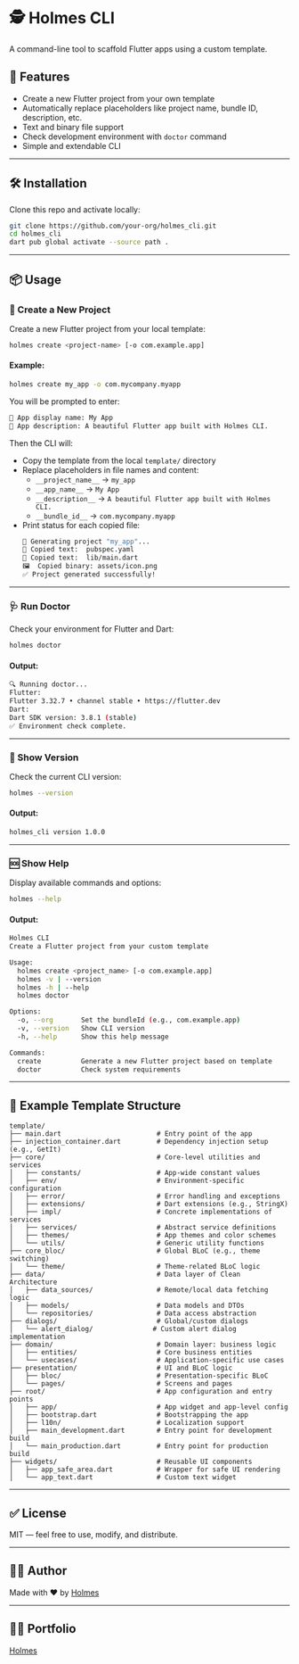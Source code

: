 # 🕵️ Holmes CLI

A command-line tool to scaffold Flutter apps using a custom template.

## 🚀 Features

- Create a new Flutter project from your own template
- Automatically replace placeholders like project name, bundle ID, description, etc.
- Text and binary file support
- Check development environment with `doctor` command
- Simple and extendable CLI

---

## 🛠 Installation

Clone this repo and activate locally:

```bash
git clone https://github.com/your-org/holmes_cli.git
cd holmes_cli
dart pub global activate --source path .
```

---

## 📦 Usage

### 📁 Create a New Project

Create a new Flutter project from your local template:

```bash
holmes create <project-name> [-o com.example.app]
```

#### Example:
```bash
holmes create my_app -o com.mycompany.myapp
```

You will be prompted to enter:

```bash
📝 App display name: My App
📝 App description: A beautiful Flutter app built with Holmes CLI.
```

Then the CLI will:

- Copy the template from the local `template/` directory
- Replace placeholders in file names and content:
  - `__project_name__` → `my_app`
  - `__app_name__` → `My App`
  - `__description__` → `A beautiful Flutter app built with Holmes CLI.`
  - `__bundle_id__` → `com.mycompany.myapp`
- Print status for each copied file:
  ```bash
  🚀 Generating project "my_app"...
  📄 Copied text:  pubspec.yaml
  📄 Copied text:  lib/main.dart
  🖼️  Copied binary: assets/icon.png
  ✅ Project generated successfully!
  ```

---

### 🩺 Run Doctor

Check your environment for Flutter and Dart:

```bash
holmes doctor
```

#### Output:
```bash
🔍 Running doctor...
Flutter:
Flutter 3.32.7 • channel stable • https://flutter.dev
Dart:
Dart SDK version: 3.8.1 (stable)
✅ Environment check complete.
```

---

### 🔎 Show Version

Check the current CLI version:

```bash
holmes --version
```

#### Output:
```bash
holmes_cli version 1.0.0
```

---

### 🆘 Show Help

Display available commands and options:

```bash
holmes --help
```

#### Output:
```bash
Holmes CLI
Create a Flutter project from your custom template

Usage:
  holmes create <project_name> [-o com.example.app]
  holmes -v | --version
  holmes -h | --help
  holmes doctor

Options:
  -o, --org       Set the bundleId (e.g., com.example.app)
  -v, --version   Show CLI version
  -h, --help      Show this help message

Commands:
  create          Generate a new Flutter project based on template
  doctor          Check system requirements
```

---

## 🧪 Example Template Structure

```
template/
├── main.dart                        # Entry point of the app
├── injection_container.dart         # Dependency injection setup (e.g., GetIt)
├── core/                            # Core-level utilities and services
│   ├── constants/                   # App-wide constant values
│   ├── env/                         # Environment-specific configuration
│   ├── error/                       # Error handling and exceptions
│   ├── extensions/                  # Dart extensions (e.g., StringX)
│   ├── impl/                        # Concrete implementations of services
│   ├── services/                    # Abstract service definitions
│   ├── themes/                      # App themes and color schemes
│   └── utils/                       # Generic utility functions
├── core_bloc/                       # Global BLoC (e.g., theme switching)
│   └── theme/                       # Theme-related BLoC logic
├── data/                            # Data layer of Clean Architecture
│   ├── data_sources/                # Remote/local data fetching logic
│   ├── models/                      # Data models and DTOs
│   └── repositories/                # Data access abstraction
├── dialogs/                         # Global/custom dialogs
│   └── alert_dialog/               # Custom alert dialog implementation
├── domain/                          # Domain layer: business logic
│   ├── entities/                    # Core business entities
│   └── usecases/                    # Application-specific use cases
├── presentation/                    # UI and BLoC logic
│   ├── bloc/                        # Presentation-specific BLoC
│   └── pages/                       # Screens and pages
├── root/                            # App configuration and entry points
│   ├── app/                         # App widget and app-level config
│   ├── bootstrap.dart               # Bootstrapping the app
│   ├── l10n/                        # Localization support
│   ├── main_development.dart        # Entry point for development build
│   └── main_production.dart         # Entry point for production build
├── widgets/                         # Reusable UI components
│   ├── app_safe_area.dart           # Wrapper for safe UI rendering
│   └── app_text.dart                # Custom text widget

```

---

## ✅ License

MIT — feel free to use, modify, and distribute.

---

## 👨‍💻 Author

Made with ❤️ by [Holmes](https://github.com/ngduonganhhuy)

---

## 👨‍💻 Portfolio

[Holmes](https://holmes.id.vn)
